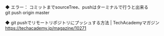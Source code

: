 
◆ エラー： コミットまでsourceTree、pushはターミナルで行うと出来る  
  git push origin master


◆ git pushでリモートリポジトリにプッシュする方法 | TechAcademyマガジン  
https://techacademy.jp/magazine/10271






